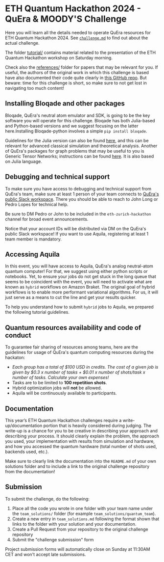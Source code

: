 # ETH Quantum Hackathon 2024 - QuEra & MOODY'S Challenge

Here you will learn all the details needed to operate QuEra resources for ETH Quantum Hackathon 2024. See [`challenge.md`](challenge.md) to find out about the actual challenge.


The folder [tutorial/](tutorial/) contains material related to the presentation of the ETH Quantum Hackathon workshop on Saturday morning.

Check also the [references/](references/) folder for papers that may be relevant for you. If useful, the authors of the original work in which this challenge is based have also documented their code quite clearly in [this  GitHub repo](https://github.com/jpmorganchase/hardness-of-mis-on-udg). But beware: time for this challenge is short, so make sure to not get lost in navigating too much content!

## Installing Bloqade and other packages 

Bloqade, QuEra's neutral atom emulator and SDK, is going to be the key software you will operate for this challenge. Bloqade has both Julia-based and Python-based versions and we suggest focusing on the latter here.Installing Bloqade-python involves a simple `pip install bloqade`.

Guidelines for the Julia version can also be found [here](https://queracomputing.github.io/Bloqade.jl/dev/), and this can be relevant for advanced classical simulation and theoretical analysis. Another of QuEra's packages for graph problems that may be useful to you is Generic Tensor Networks; instructions can be found [here](https://queracomputing.github.io/GenericTensorNetworks.jl/dev/). It is also based on Julia language.

## Debugging and technical support

To make sure you have access to debugging and technical support from QuEra's team, make sure at least 1 person of your team connects to [QuEra's public Slack workspace](https://querapublic.slack.com/join/shared_invite/zt-1r86wjwxs-OcdmXqBOisO~AHISXTL80w#/shared-invite/email). There you should be able to reach to John Long or Pedro Lopes for technical help.

Be sure to DM Pedro or John to be included in the `eth-zurich-hackathon` channel for broad event announcements.

Notice that your account IDs will be distributed via DM on the QuEra's public Slack workspace! If you want to use Aquila, registering at least 1 team member is mandatory.

## Accessing Aquila
In this event, you will have access to Aquila, QuEra's analog neutral-atom quantum computer! For that, we suggest using either python scripts or notebooks. Yet, to ensure your jobs do not get stuck in the long queue that seems to be coincident with the event, you will need to activate what are known as `hybrid` workflows on Amazon Braket. The original goal of hybrid workflows is to enable more performant variational algorithms. For us, it will just serve as a means to cut the line and get your results quicker.

To help you understand how to submit `hybrid` jobs to Aquila, we prepared the following tutorial guidelines.

## Quantum resources availability and code of conduct
To guarantee fair sharing of resources among teams, here are the guidelines for usage of QuEra's quantum computing resources during the hackaton:
* *Each group has a total of $100 USD in credits. The cost of a given job is given by $0.3 x number of tasks + $0.01 x number of shots/task x number of tasks. Calculate your own expenses!* 
* Tasks are to be limited to **100 repetition shots**.
* Hybrid optimization jobs will **not** be allowed.
* Aquila will be continuously available to participants.


## Documentation

This year’s ETH Quantum Hackathon challenges require a write-up/documentation portion that is heavily considered during judging. The write-up is a chance for you to be creative in describing your approach and describing your process. It should clearly explain the problem, the approach you used, your implementation with results from simulation and hardware, and how you accessed the quantum hardware (total number of shots used, backends used, etc.).

Make sure to clearly link the documentation into the `README.md` of your own solutions folder and to include a link to the original challenge repository from the documentation!


## Submission

To submit the challenge, do the following:
1. Place all the code you wrote in one folder with your team name under the `team_solutions/` folder (for example `team_solutions/quantum_team`).
2. Create a new entry in `team_solutions.md` following the format shown that links to the folder with your solution and your documentation.
3. Create a Pull Request from your repository to the original challenge repository
4. Submit the "challenge submission" form

Project submission forms will automatically close on Sunday at 11:30AM CET and won't accept late submissions.
